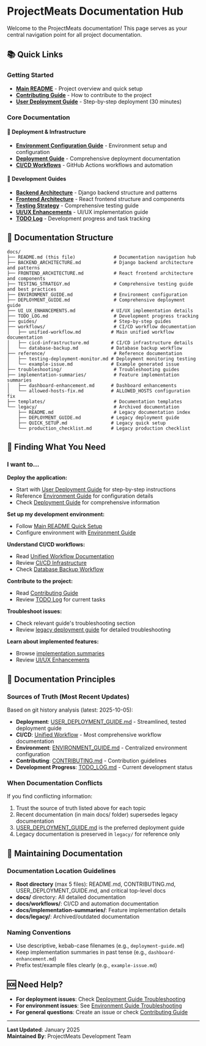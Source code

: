 # ProjectMeats Documentation Hub

Welcome to the ProjectMeats documentation! This page serves as your central navigation point for all project documentation.

## 📚 Quick Links

### Getting Started
- **[Main README](../README.md)** - Project overview and quick setup
- **[Contributing Guide](../CONTRIBUTING.md)** - How to contribute to the project
- **[User Deployment Guide](../USER_DEPLOYMENT_GUIDE.md)** - Step-by-step deployment (30 minutes)

### Core Documentation

#### 🚀 Deployment & Infrastructure
- **[Environment Configuration Guide](ENVIRONMENT_GUIDE.md)** - Environment setup and configuration
- **[Deployment Guide](DEPLOYMENT_GUIDE.md)** - Comprehensive deployment documentation
- **[CI/CD Workflows](workflows/)** - GitHub Actions workflows and automation

#### 🔧 Development Guides
- **[Backend Architecture](BACKEND_ARCHITECTURE.md)** - Django backend structure and patterns
- **[Frontend Architecture](FRONTEND_ARCHITECTURE.md)** - React frontend structure and components
- **[Testing Strategy](TESTING_STRATEGY.md)** - Comprehensive testing guide
- **[UI/UX Enhancements](UI_UX_ENHANCEMENTS.md)** - UI/UX implementation guide
- **[TODO Log](TODO_LOG.md)** - Development progress and task tracking

## 📁 Documentation Structure

```
docs/
├── README.md (this file)              # Documentation navigation hub
├── BACKEND_ARCHITECTURE.md            # Django backend architecture and patterns
├── FRONTEND_ARCHITECTURE.md           # React frontend architecture and components
├── TESTING_STRATEGY.md                # Comprehensive testing guide and best practices
├── ENVIRONMENT_GUIDE.md               # Environment configuration
├── DEPLOYMENT_GUIDE.md                # Comprehensive deployment guide
├── UI_UX_ENHANCEMENTS.md             # UI/UX implementation details
├── TODO_LOG.md                        # Development progress tracking
├── guides/                            # Step-by-step guides
├── workflows/                         # CI/CD workflow documentation
│   ├── unified-workflow.md           # Main unified workflow documentation
│   ├── cicd-infrastructure.md        # CI/CD infrastructure details
│   └── database-backup.md            # Database backup workflow
├── reference/                         # Reference documentation
│   ├── testing-deployment-monitor.md # Deployment monitoring testing
│   └── example-issue.md              # Example generated issue
├── troubleshooting/                   # Troubleshooting guides
├── implementation-summaries/          # Feature implementation summaries
│   ├── dashboard-enhancement.md      # Dashboard enhancements
│   └── allowed-hosts-fix.md          # ALLOWED_HOSTS configuration fix
├── templates/                         # Documentation templates
└── legacy/                            # Archived documentation
    ├── README.md                      # Legacy documentation index
    ├── DEPLOYMENT_GUIDE.md           # Legacy deployment guide
    ├── QUICK_SETUP.md                # Legacy quick setup
    └── production_checklist.md       # Legacy production checklist
```

## 🎯 Finding What You Need

### I want to...

**Deploy the application:**
- Start with [User Deployment Guide](../USER_DEPLOYMENT_GUIDE.md) for step-by-step instructions
- Reference [Environment Guide](ENVIRONMENT_GUIDE.md) for configuration details
- Check [Deployment Guide](DEPLOYMENT_GUIDE.md) for comprehensive information

**Set up my development environment:**
- Follow [Main README Quick Setup](../README.md#-quick-setup)
- Configure environment with [Environment Guide](ENVIRONMENT_GUIDE.md)

**Understand CI/CD workflows:**
- Read [Unified Workflow Documentation](workflows/unified-workflow.md)
- Review [CI/CD Infrastructure](workflows/cicd-infrastructure.md)
- Check [Database Backup Workflow](workflows/database-backup.md)

**Contribute to the project:**
- Read [Contributing Guide](../CONTRIBUTING.md)
- Review [TODO Log](TODO_LOG.md) for current tasks

**Troubleshoot issues:**
- Check relevant guide's troubleshooting section
- Review [legacy deployment guide](legacy/DEPLOYMENT_GUIDE.md#-troubleshooting) for detailed troubleshooting

**Learn about implemented features:**
- Browse [implementation summaries](implementation-summaries/)
- Review [UI/UX Enhancements](UI_UX_ENHANCEMENTS.md)

## 🔑 Documentation Principles

### Sources of Truth (Most Recent Updates)
Based on git history analysis (latest: 2025-10-05):

- **Deployment**: [USER_DEPLOYMENT_GUIDE.md](../USER_DEPLOYMENT_GUIDE.md) - Streamlined, tested deployment guide
- **CI/CD**: [Unified Workflow](workflows/unified-workflow.md) - Most comprehensive workflow documentation
- **Environment**: [ENVIRONMENT_GUIDE.md](ENVIRONMENT_GUIDE.md) - Centralized environment configuration
- **Contributing**: [CONTRIBUTING.md](../CONTRIBUTING.md) - Contribution guidelines
- **Development Progress**: [TODO_LOG.md](TODO_LOG.md) - Current development status

### When Documentation Conflicts
If you find conflicting information:
1. Trust the source of truth listed above for each topic
2. Recent documentation (in main docs/ folder) supersedes legacy documentation
3. [USER_DEPLOYMENT_GUIDE.md](../USER_DEPLOYMENT_GUIDE.md) is the preferred deployment guide
4. Legacy documentation is preserved in `legacy/` for reference only

## 📝 Maintaining Documentation

### Documentation Location Guidelines
- **Root directory** (max 5 files): README.md, CONTRIBUTING.md, USER_DEPLOYMENT_GUIDE.md, and critical top-level docs
- **docs/** directory: All detailed documentation
- **docs/workflows/**: CI/CD and automation documentation
- **docs/implementation-summaries/**: Feature implementation details
- **docs/legacy/**: Archived/outdated documentation

### Naming Conventions
- Use descriptive, kebab-case filenames (e.g., `deployment-guide.md`)
- Keep implementation summaries in past tense (e.g., `dashboard-enhancement.md`)
- Prefix test/example files clearly (e.g., `example-issue.md`)

## 🆘 Need Help?

- **For deployment issues**: Check [Deployment Guide Troubleshooting](DEPLOYMENT_GUIDE.md#troubleshooting)
- **For environment issues**: See [Environment Guide Troubleshooting](ENVIRONMENT_GUIDE.md#troubleshooting)
- **For general questions**: Create an issue or check [Contributing Guide](../CONTRIBUTING.md)

---

**Last Updated**: January 2025  
**Maintained By**: ProjectMeats Development Team
